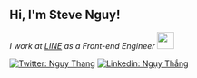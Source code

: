 <h2> Hi, I'm Steve Nguy!</h2>

<p><em>I work at <a href="https://line.me/en/">LINE</a> as a Front-end Engineer <img src="https://media.giphy.com/media/xT39Dnsl5ONNNLWUqk/giphy.gif" width="30"></br>
</em></p>

[![Twitter: Nguy Thang](https://img.shields.io/twitter/follow/nguythang1?style=social)](https://twitter.com/nguythang1)
[![Linkedin: Ngụy Thắng](https://img.shields.io/badge/-nguythang312-blue?style=flat-square&logo=Linkedin&logoColor=white&link=https://www.linkedin.com/in/nguythang312/)](https://www.linkedin.com/in/nguythang312/)
